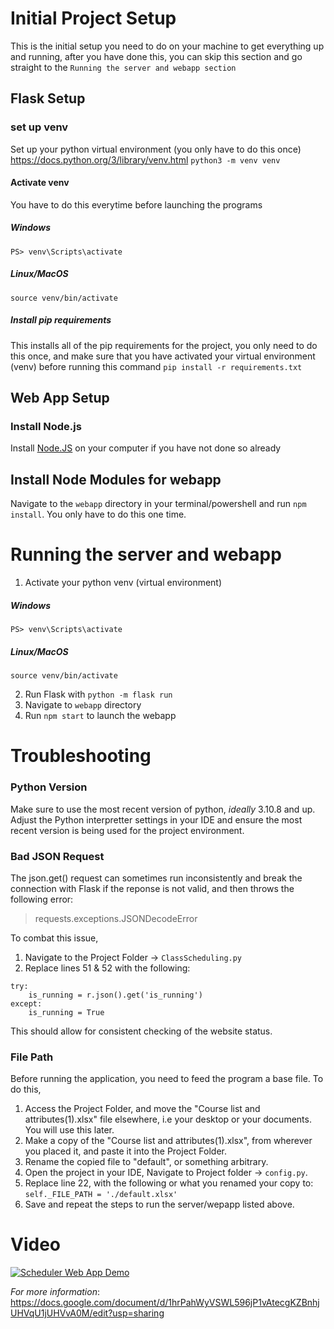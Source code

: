 # Initial Project Setup

This is the initial setup you need to do on your machine to get everything up and running,
after you have done this, you can skip this section and go straight to the `Running the server and webapp section`
## Flask Setup
### set up venv
Set up your python virtual environment (you only have to do this once)
https://docs.python.org/3/library/venv.html
`python3 -m venv venv`

#### Activate venv
You have to do this everytime before launching the programs
##### Windows
`PS> venv\Scripts\activate`
##### Linux/MacOS
`source venv/bin/activate`

##### Install pip requirements
This installs all of the pip requirements for the project, you only need to do this once,
and make sure that you have activated your virtual environment (venv) before running this command
`pip install -r requirements.txt`

## Web App Setup

### Install Node.js
Install [Node.JS](https://nodejs.org/en/) on your computer if you have not done so already

## Install Node Modules for webapp
Navigate to the `webapp` directory in your terminal/powershell
and run `npm install`. You only have to do this one time.

# Running the server and webapp

1. Activate your python venv (virtual environment)
##### Windows
`PS> venv\Scripts\activate`
##### Linux/MacOS
`source venv/bin/activate`

2. Run Flask with `python -m flask run`
3. Navigate to `webapp` directory
4. Run `npm start` to launch the webapp


# Troubleshooting

### Python Version
Make sure to use the most recent version of python, *ideally* 3.10.8 and up. 
Adjust the Python interpretter settings in your IDE and ensure the most recent version is being used for the project environment.

### Bad JSON Request
The json.get() request can sometimes run inconsistently and break the connection with Flask if the reponse is not valid, and then throws the following error:
> requests.exceptions.JSONDecodeError

To combat this issue,

1. Navigate to the Project Folder -> `ClassScheduling.py`
2. Replace lines 51 & 52 with the following:

```
try:
    is_running = r.json().get('is_running')
except:
    is_running = True
 ```
 
 This should allow for consistent checking of the website status.
    
### File Path
Before running the application, you need to feed the program a base file.
To do this, 

1. Access the Project Folder, and move the "Course list and attributes(1).xlsx" file elsewhere, i.e your desktop or your documents. You will use this later.
2. Make a copy of the "Course list and attributes(1).xlsx", from wherever you placed it, and paste it into the Project Folder.
3. Rename the copied file to "default", or something arbitrary.
4. Open the project in your IDE, Navigate to Project folder -> `config.py`.
5. Replace line 22, with the following or what you renamed your copy to:
`self._FILE_PATH = './default.xlsx'` 
6. Save and repeat the steps to run the server/wepapp listed above.


# Video
[![Scheduler Web App Demo](http://img.youtube.com/vi/BXaJ-nTZHqY&t/0.jpg)](http://www.youtube.com/watch?v=BXaJ-nTZHqY&t "Scheduler Web App Demo")

*For more information*:
https://docs.google.com/document/d/1hrPahWyVSWL596jP1vAtecgKZBnhjUHVqU1jUHVvA0M/edit?usp=sharing
